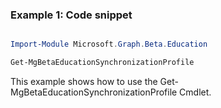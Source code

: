 ### Example 1: Code snippet

```powershell

Import-Module Microsoft.Graph.Beta.Education

Get-MgBetaEducationSynchronizationProfile

```
This example shows how to use the Get-MgBetaEducationSynchronizationProfile Cmdlet.

